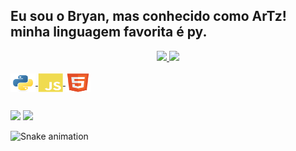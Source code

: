 ## Eu sou o Bryan, mas conhecido como ArTz! minha linguagem favorita é py.

<div align="center">
  <a href="https://github.com/artzscript">
  <img height="175em" src="https://github-readme-stats.vercel.app/api?username=artzscript&show_icons=true&theme=merko&include_all_commits=true&count_private=true"/>
  <img height="175em" src="https://github-readme-stats.vercel.app/api/top-langs/?username=artzscript&layout=compact&langs_count=7&theme=merko"/>
</div>

<div style="display: inline_block"><br>
<img align="center" alt="Bryan-Python" height="30" width="40" src="https://raw.githubusercontent.com/devicons/devicon/master/icons/python/python-original.svg">
<img align="center" alt="Bryan-Js" height="30" width="40" src="https://raw.githubusercontent.com/devicons/devicon/master/icons/javascript/javascript-plain.svg">
<img align="center" alt="Bryan-HTML" height="30" width="40" src="https://raw.githubusercontent.com/devicons/devicon/master/icons/html5/html5-original.svg"> 

 ##

<div> 
<a href="https://youtube.com/channel/UCDysOrTwPr98vGHXy66HJkQ" target="_blank"><img src="https://img.shields.io/badge/YouTube-FF0000?style=for-the-badge&logo=youtube&logoColor=white" target="_blank"></a>
<a href="artz;#0011" target="_blank"><img src="https://img.shields.io/badge/Discord-7289DA?style=for-the-badge&logo=discord&logoColor=white" target="_blank"></a> 

![Snake animation](https://github.com/artzscript/artzscript/blob/output/github-contribution-grid-snake.svg)

</div> 
